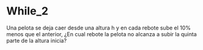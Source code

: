 # While_2
Una pelota se deja caer desde una altura h y en cada rebote sube el 10% menos que el anterior, ¿En cual rebote la pelota no alcanza a subir la quinta parte de la altura inicia?
